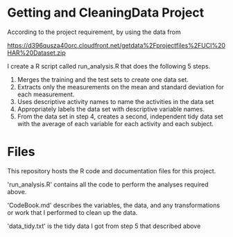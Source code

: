 # Getting and CleaningData Project
According to the project requirement, by using the data from

https://d396qusza40orc.cloudfront.net/getdata%2Fprojectfiles%2FUCI%20HAR%20Dataset.zip

I create a R script called run_analysis.R that does the following 5 steps.

1. Merges the training and the test sets to create one data set.
2. Extracts only the measurements on the mean and standard deviation for each measurement.
3. Uses descriptive activity names to name the activities in the data set
4. Appropriately labels the data set with descriptive variable names.
5. From the data set in step 4, creates a second, independent tidy data set with the average of each variable for each activity and each subject.

# Files

This repository hosts the R code and documentation files for this project.

'run_analysis.R' contains all the code to perform the analyses required above. 

'CodeBook.md' describes the variables, the data, and any transformations or work that I performed to clean up the data.

'data_tidy.txt'  is the tidy data I got from step 5 that described above
